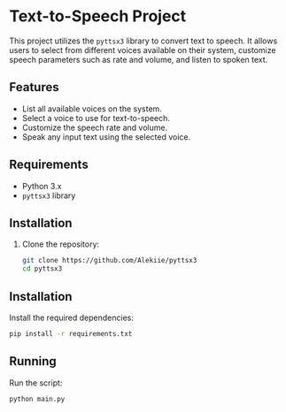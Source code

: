 # Text-to-Speech Project

This project utilizes the `pyttsx3` library to convert text to speech. It allows users to select from different voices available on their system, customize speech parameters such as rate and volume, and listen to spoken text.

## Features

- List all available voices on the system.
- Select a voice to use for text-to-speech.
- Customize the speech rate and volume.
- Speak any input text using the selected voice.

## Requirements

- Python 3.x
- `pyttsx3` library

## Installation

1. Clone the repository:

   ```bash
   git clone https://github.com/Alekiie/pyttsx3
   cd pyttsx3
   ```

## Installation

Install the required dependencies:

```bash
pip install -r requirements.txt
```

## Running
Run the script:
```bash
python main.py
```

